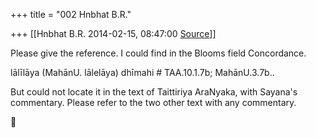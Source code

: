 +++
title = "002 Hnbhat B.R."

+++
[[Hnbhat B.R.	2014-02-15, 08:47:00 [Source](https://groups.google.com/g/samskrita/c/Qtea0_wgDAQ)]]



Please give the reference. I could find in the Blooms field Concordance.

  

lālīlāya (MahānU. lālelāya) dhīmahi # TAA.10.1.7b; MahānU.3.7b..  

  

But could not locate it in the text of Taittiriya AraNyaka, with Sayana's commentary. Please refer to the two other text with any commentary.



